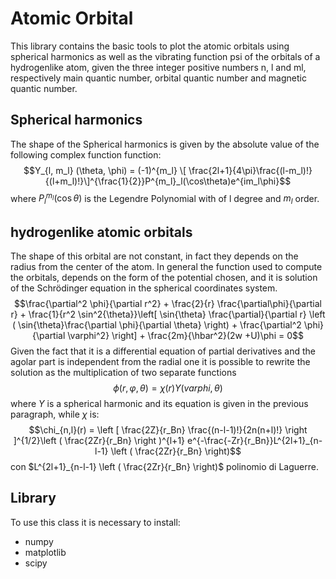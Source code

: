 # Atomic Orbital
This library contains the basic tools to plot the atomic orbitals using spherical harmonics as well as the vibrating function psi of the orbitals of a hydrogenlike atom, given the three integer positive numbers n, l and ml, respectively main quantic number, orbital quantic number and magnetic quantic number.

## Spherical harmonics
The shape of the Spherical harmonics is given by the absolute value of the following complex function function:
$$Y_{l, m_l} (\theta, \phi) = (-1)^{m_l} \[ \frac{2l+1}{4\pi}\frac{(l-m_l)!}{(l+m_l)!}\]^{\frac{1}{2}}P^{m_l}_l(\cos\theta)e^{im_l\phi}$$
where $P^{m_l}_l(\cos\theta)$ is the Legendre Polynomial with of l degree and $m_l$ order.

## hydrogenlike atomic orbitals
The shape of this orbital are not constant, in fact they depends on the radius from the center of the atom. In general the function used to compute the orbitals, depends on the form of the potential chosen, and it is solution of the Schrödinger equation in the spherical coordinates system.
$$\frac{\partial^2 \phi}{\partial r^2} + \frac{2}{r} \frac{\partial\phi}{\partial r} + \frac{1}{r^2 \sin^2{\theta}}\left[ \sin{\theta} \frac{\partial}{\partial r} \left ( \sin{\theta}\frac{\partial \phi}{\partial \theta} \right) + \frac{\partial^2 \phi}{\partial \varphi^2} \right] + \frac{2m}{\hbar^2}(2w +U)\phi = 0$$
Given the fact that it is a differential equation of partial derivatives and the agolar part is independent from the radial one it is possible to rewrite the solution as the multiplication of two separate functions
$$\phi (r, \varphi, \theta) = \chi(r)\Upsilon (varphi, \theta)$$
where $\Upsilon$ is a spherical harmonic and its equation is given in the previous paragraph, while $\chi$ is:
$$\chi_{n,l}(r) = \left [ \frac{2Z}{r_Bn} \frac{(n-l-1)!}{2n(n+l)!} \right ]^{1/2}\left ( \frac{2Zr}{r_Bn} \right )^{l+1} e^{-\frac{-Zr}{r_Bn}}L^{2l+1}_{n-l-1} \left ( \frac{2Zr}{r_Bn} \right)$$
con $L^{2l+1}_{n-l-1} \left ( \frac{2Zr}{r_Bn} \right)$ polinomio di Laguerre.
## Library
To use this class it is necessary to install:
- numpy
- matplotlib
- scipy

